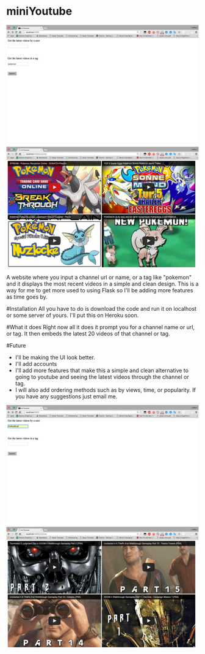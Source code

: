 # miniYoutube

![alt tag](/assets/home1.png)
![alt tag](/assets/result1.png)


A website where you input a channel url or name, or a tag like "pokemon" and it displays the most recent videos in a simple and clean design. This is a way for me to get more used to using Flask so I'll be adding more features as time goes by.

#Installation
All you have to do is download the code and run it on localhost or some server of yours. I'll put this on Heroku soon.

#What it does
Right now all it does it prompt you for a channel name or url, or tag. It then embeds the latest 20 videos of that channel or tag.

#Future
 - I'll be making the UI look better.
 - I'll add accounts
 - I'll add more features that make this a simple and clean alternative to going to youtube and seeing the latest videos through the channel or tag. 
 - I will also add ordering methods such as by views, time, or popularity. 
If you have any suggestions just email me.  

![alt tag](/assets/home2.png)
![alt tag](/assets/result2.png)
